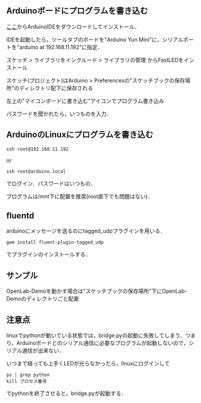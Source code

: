 ## Arduinoボードにプログラムを書き込む

[ここ](https://www.arduino.cc/en/main/software)からArduinoIDEをダウンロードしてインストール．

IDEを起動したら，ツールタブのボードを"Arduino Yun Mini"に，シリアルポートを"arduino at 192.168.11.192"に指定．

スケッチ > ライブラリをインクルード > ライブラリの管理 からFastLEDをインストール

スケッチ(プロジェクト)はArduino > Preferencesの"スケッチブックの保存場所"のディレクトリ配下に保存される

左上の"マイコンボードに書き込む"アイコンでプログラム書き込み

パスワードを聞かれたら，いつものを入力．

## ArduinoのLinuxにプログラムを書き込む

`ssh root@192.168.11.192`

or

`ssh root@arduino.local`

でログイン．パスワードはいつもの．

プログラムは/mnt下に配置を推奨(root直下でも問題はない)．

## fluentd
arduinoにメッセージを送るのにtagged_udpプラグインを用いる．

`gem install fluent-plugin-tagged_udp`

でプラグインのインストールする．

## サンプル
OpenLab-Demoを動かす場合は"スケッチブックの保存場所"下にOpenLab-Demoのディレクトリごと配置

## 注意点
linuxでpythonが動いている状態では，bridge.pyの起動に失敗してしまう．つまり，Arduinoボードとのシリアル通信に必要なプログラムが起動しないので，シリアル通信が出来ない．

いつまで経っても上手くLEDが光らなかったら，linuxにログインして

```
ps | grep python
kill プロセス番号
```

でpythonを終了させると，bridge.pyが起動する．
